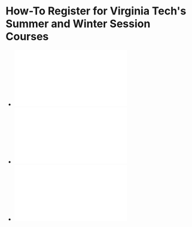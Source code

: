 # How-To Register for Virginia Tech's Summer and Winter Session Courses

- ![About](about.md)
- ![Current VT Student Registration for Winter or Summer Courses](register.md)
- ![Paying for Summer and Winter Session Classes](paying.md)
